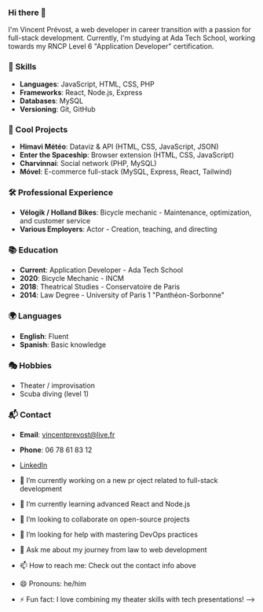### Hi there 👋

I'm Vincent Prévost, a web developer in career transition with a passion for full-stack development. Currently, I'm studying at Ada Tech School, working towards my RNCP Level 6 "Application Developer" certification.

### 🎨 Skills
- **Languages**: JavaScript, HTML, CSS, PHP
- **Frameworks**: React, Node.js, Express
- **Databases**: MySQL
- **Versioning**: Git, GitHub

### 🔧 Cool Projects
- **Himavi Météo**: Dataviz & API (HTML, CSS, JavaScript, JSON)
- **Enter the Spaceship**: Browser extension (HTML, CSS, JavaScript)
- **Charvinnai**: Social network (PHP, MySQL)
- **Móvel**: E-commerce full-stack (MySQL, Express, React, Tailwind)

### 🛠 Professional Experience
- **Vélogik / Holland Bikes**: Bicycle mechanic - Maintenance, optimization, and customer service
- **Various Employers**: Actor - Creation, teaching, and directing

### 📚 Education
- **Current**: Application Developer - Ada Tech School
- **2020**: Bicycle Mechanic - INCM
- **2018**: Theatrical Studies - Conservatoire de Paris
- **2014**: Law Degree - University of Paris 1 "Panthéon-Sorbonne"

### 🌍 Languages
- **English**: Fluent
- **Spanish**: Basic knowledge

### 🎭 Hobbies
- Theater / improvisation
- Scuba diving (level 1)

### 📬 Contact
- **Email**: vincentprevost@live.fr
- **Phone**: 06 78 61 83 12
- [LinkedIn](https://www.linkedin.com/in/vincent-pr%C3%A9vost-0415b5125/)

- 🔭 I’m currently working on a new pr oject related to full-stack development
- 🌱 I’m currently learning advanced React and Node.js
- 👯 I’m looking to collaborate on open-source projects
- 🤔 I’m looking for help with mastering DevOps practices
- 💬 Ask me about my journey from law to web development
- 📫 How to reach me: Check out the contact info above
- 😄 Pronouns: he/him
- ⚡ Fun fact: I love combining my theater skills with tech presentations!
-->
